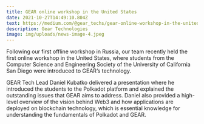 ```yaml
---
title: GEAR online workshop in the United States
date: 2021-10-27T14:49:10.804Z
text: https://medium.com/@gear_techs/gear-online-workshop-in-the-united-states-6b3c17eb8cec
description: Gear Technologies
image: img/uploads/news-image-4.jpeg
---
```

Following our first offline workshop in Russia, our team recently held the first online workshop in the United States, where students from the Computer Science and Engineering Society of the University of California San Diego were introduced to GEAR’s technology.

GEAR Tech Lead Daniel Kubatko delivered a presentation where he introduced the students to the Polkadot platform and explained the outstanding issues that GEAR aims to address. Daniel also provided a high-level overview of the vision behind Web3 and how applications are deployed on blockchain technology, which is essential knowledge for understanding the fundamentals of Polkadot and GEAR.